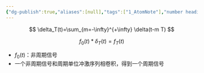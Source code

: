 ```yaml
---
{"dg-publish":true,"aliases":[null],"tags":["1_AtomNote"],"number headings":"auto, first-level 1, max 6, A.1.","Created-Date":"2024-03-21 15:10:47","Modified-Date":"2024-04-18 11:53:15","permalink":"/A01_Lessons/Ac04_信号与系统/周期单位冲激序列/","dgPassFrontmatter":true}
---
```






$$
\delta_T(t)=\sum_{m=-\infty}^{+\infty} \delta(t-m T)
$$




$$
f_0(t) * \delta_T(t)=f_T(t)
$$
- $f_0(t)$：非周期信号
- 一个非周期信号和周期单位冲激序列相卷积，得到一个周期信号



